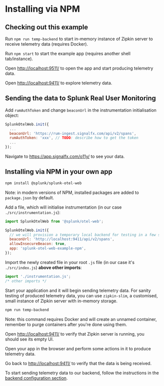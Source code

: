 # Installing via NPM

## Checking out this example
Run `npm run temp-backend` to start in-memory instance of Zipkin server to receive telemetry data (requires Docker).

Run `npm start` to start the example app (requires another shell tab/instance).

Open <http://localhost:9511/> to open the app and start producing telemetry data.

Open <http://localhost:9411/> to explore telemetry data.

## Sending the data to Splunk Real User Monitoring <a name="backend-config"></a>
Add `rumAuthToken` and change `beaconUrl` in the instrumentation initialisation object:
```js
SplunkOtelWeb.init({
  ...
  beaconUrl: 'https://rum-ingest.signalfx.com/api/v2/spans',
  rumAuthToken: 'xxx', // TODO: describe how to get the token
  ...
});
```

Navigate to <https://app.signalfx.com/o11y/> to see your data.

## Installing via NPM in your own app

```bash
npm install @splunk/splunk-otel-web
```
Note: in modern versions of NPM, installed packages are added to `package.json` by default.

Add a file, which will initialise instrumentation (in our case `./src/instrumentation.js`):
```js
import SplunkOtelWeb from '@splunk/otel-web';

SplunkOtelWeb.init({
  // we will provision a temporary local backend for testing in a few steps
  beaconUrl: 'http://localhost:9411/api/v2/spans',
  allowInsecureBeacon: true,
  app: 'splunk-otel-web-example-npm',
});
```

Import the newly created file in your root `.js` file (in our case it's `./src/index.js`) **above other imports**:
```js
import './instrumentation.js';
/* other imports */
```

Start your application and it will begin sending telemetry data. For sanity testing of produced telemetry data, you can
use `zipkin-slim`, a customised, small instance of Zipkin server with in-memory storage.
```bash
npm run temp-backend
```
Note: this command requires Docker and will create an unnamed container, remember to purge containers after you're done
using them.

Open <http://localhost:9411/> to verify that Zipkin server is running, you should see its empty UI.

Open your app in the browser and perform some actions in it to produce telemetry data.

Go back to <http://localhost:9411/> to verify that the data is being received.

To start sending telemetry data to our backend, follow the instructions in the
[backend configuration section](#backend-config).
